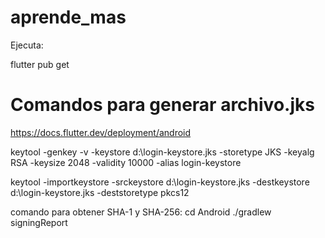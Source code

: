 # aprende_mas
Ejecuta:

flutter pub get
# Comandos para generar archivo.jks

https://docs.flutter.dev/deployment/android

keytool -genkey -v -keystore d:\login-keystore.jks -storetype JKS -keyalg RSA -keysize 2048 -validity 10000 -alias login-keystore


keytool -importkeystore -srckeystore d:\login-keystore.jks -destkeystore d:\login-keystore.jks -deststoretype pkcs12

comando para obtener SHA-1 y SHA-256:
cd Android
./gradlew signingReport
